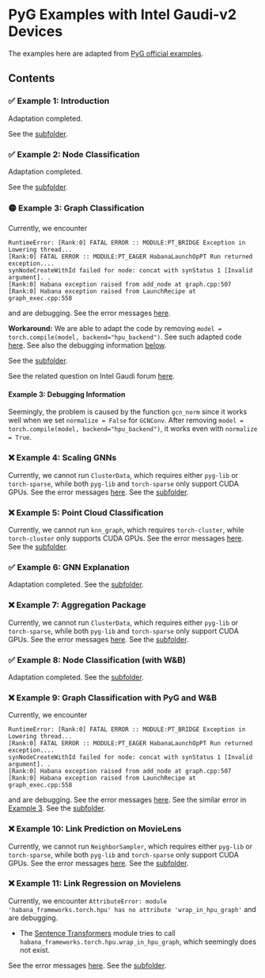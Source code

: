 # PyG Examples with Intel Gaudi-v2 Devices

The examples here are adapted from [PyG official examples](https://pytorch-geometric.readthedocs.io/en/stable/get_started/colabs.html).

## Contents

### ✅ Example 1: Introduction

Adaptation completed.

See the [subfolder](Example1/).

### ✅ Example 2: Node Classification

Adaptation completed.

See the [subfolder](Example2/).

### 🟡 Example 3: Graph Classification

Currently, we encounter

```plaintext
RuntimeError: [Rank:0] FATAL ERROR :: MODULE:PT_BRIDGE Exception in Lowering thread...
[Rank:0] FATAL ERROR :: MODULE:PT_EAGER HabanaLaunchOpPT Run returned exception....
synNodeCreateWithId failed for node: concat with synStatus 1 [Invalid argument]. .
[Rank:0] Habana exception raised from add_node at graph.cpp:507
[Rank:0] Habana exception raised from LaunchRecipe at graph_exec.cpp:558
```

and are debugging. See the error messages [here](Example3/error.pdf).

**Workaround:** We are able to adapt the code by removing `model = torch.compile(model, backend="hpu_backend")`.
See such adapted code [here](Example3/3_Graph_Classification.ipynb).
See also the debugging information [below](#example-3-debugging-information).

See the [subfolder](Example3/).

See the related question on Intel Gaudi forum [here]().

#### Example 3: Debugging Information

Seemingly, the problem is caused by the function `gcn_norm` since it works well when we set `normalize = False` for `GCNConv`.
After removing `model = torch.compile(model, backend="hpu_backend")`, it works even with `normalize = True`.

### ❌ Example 4: Scaling GNNs

Currently, we cannot run `ClusterData`, which requires either `pyg-lib` or `torch-sparse`, while both `pyg-lib` and `torch-sparse` only support CUDA GPUs.
See the error messages [here](Example4/error.pdf).
See the [subfolder](Example4/).

### ❌ Example 5: Point Cloud Classification

Currently, we cannot run `knn_graph`, which requires `torch-cluster`, while `torch-cluster` only supports CUDA GPUs.
See the error messages [here](Example5/error.pdf).
See the [subfolder](Example5/).

### ✅ Example 6: GNN Explanation

Adaptation completed.
See the [subfolder](Example6/).

### ❌ Example 7: Aggregation Package

Currently, we cannot run `ClusterData`, which requires either `pyg-lib` or `torch-sparse`, while both `pyg-lib` and `torch-sparse` only support CUDA GPUs.
See the error messages [here](Example7/error.pdf).
See the [subfolder](Example7/).

### ✅ Example 8: Node Classification (with W&B)

Adaptation completed.
See the [subfolder](Example8/).

### ❌ Example 9: Graph Classification with PyG and W&B

Currently, we encounter

```plaintext
RuntimeError: [Rank:0] FATAL ERROR :: MODULE:PT_BRIDGE Exception in Lowering thread...
[Rank:0] FATAL ERROR :: MODULE:PT_EAGER HabanaLaunchOpPT Run returned exception....
synNodeCreateWithId failed for node: concat with synStatus 1 [Invalid argument]. .
[Rank:0] Habana exception raised from add_node at graph.cpp:507
[Rank:0] Habana exception raised from LaunchRecipe at graph_exec.cpp:558
```

and are debugging.
See the error messages [here](Example9/error.pdf).
See the similar error in [Example 3](#-example-3-graph-classification).
See the [subfolder](Example9/).

### ❌ Example 10: Link Prediction on MovieLens

Currently, we cannot run `NeighborSampler`, which requires either `pyg-lib` or `torch-sparse`, while both `pyg-lib` and `torch-sparse` only support CUDA GPUs.
See the error messages [here](Example10/error.pdf).
See the [subfolder](Example10/).

### ❌ Example 11: Link Regression on Movielens

Currently, we encounter `AttributeError: module 'habana_frameworks.torch.hpu' has no attribute 'wrap_in_hpu_graph'` and are debugging.

- The [Sentence Transformers](https://sbert.net/index.html) module tries to call `habana_frameworks.torch.hpu.wrap_in_hpu_graph`, which seemingly does not exist.

See the error messages [here](Example11/error.pdf).
See the [subfolder](Example11/).
